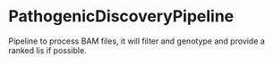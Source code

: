 # PathogenicDiscoveryPipeline
Pipeline to process BAM files, it will filter and genotype and provide a ranked lis if possible. 
